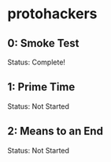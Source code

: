 # protohackers

## 0: Smoke Test

Status: Complete!

## 1: Prime Time

Status: Not Started

## 2: Means to an End

Status: Not Started
